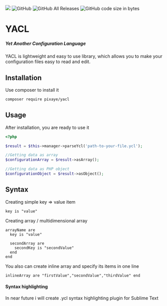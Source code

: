 ![](https://img.shields.io/badge/coverage-94%25-green)
![GitHub](https://img.shields.io/github/license/pixaye/yacl)
![GitHub All Releases](https://img.shields.io/github/downloads/pixaye/yacl/total)
![GitHub code size in bytes](https://img.shields.io/github/languages/code-size/pixaye/yacl)

# YACL
##### Yet Another Configuration Language

YACL is lightweight and easy to use library, which allows you to make your configuration files easy to read and edit. 

## Installation

Use composer to install it

````bash
composer require pixaye/yacl
````

## Usage

After installation, you are ready to use it

````php
<?php

$result = $this->manager->parseYcl('path-to-your-file.ycl');

//Getting data as array
$configurationArray = $result->asArray();

//Getting data as PHP object
$configurationObject = $result->asObject();
````

## Syntax

Creating simple key => value item

````
key is "value"
````

Creating array / multidimensional array

````
arrayName are
  key is "value"
  
  secondArray are
    secondKey is "secondValue"
  end
end
````

You also can create inline array and specify its items in one line

````
inlineArray are "firstValue","secondValue","thirdValue" end
````

#### Syntax highlighting

In near future i will create .ycl syntax highlighting plugin for Sublime Text
